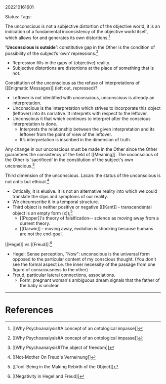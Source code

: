 202210161601

Status: 
Tags: 

The unconscious is not a subjective distortion of the objective world, it is an indication of a fundamental inconsistency of the objective world itself, which allows for and generates its own distortions.[^1]

**‘Unconscious is outside’**: constitutive gap in the Other is the condition of possibility of the subject’s ‘own’ repressions.[^1]
- Repression fills in the gaps of (objective) reality.
- Subjective distortions are distortions at the place of something that is not.

Constitution of the unconscious as the refuse of interpretations of [[Enigmatic Messages]] (left out, repressed)?
* Leftover is not identified with unconscious, unconscious is already an interpretation.
* Unconscious is the interpretation which strives to incorporate this object (leftover) into its narrative. It interprets with respect to the leftover.
* Unconscious it that which continues to interpret after the conscious interpretation is done.
	* Interprets the relationship between the given interpretation and its leftover from the point of view of the leftover.
	* It’s interpretation is inscribed in the dimension of truth.

Any change in our unconscious must be made in the Other since the Other guarantees the consistency of the field of [[Meaning]].
The unconscious of the Other is 'sacrificed' in the constitution of the subject's own unconscious.[^2]

Third dimension of the unconscious. Lacan: the status of the unconscious is not ontic but ethical.[^3]
- Ontically, it is elusive. It is not an alternative reality into which we could translate the slips and symptoms of our reality.
- We circumscribe it in a temporal structure.
- Third object is neither positive or negative ([[Kant]] - transcendental object is an empty form (x));[^5]
	- [[Popper]]'s theory of falsification-- science as moving away from a current theory.
	- [[Darwin]] - moving away, evolution is shocking because humans are not the end-goal.

[[Hegel]] vs [[Freud]]:[^4]
- Hegel: Sense perception, "Now": unconscious is the universal form opposed to the particular content of my conscious thought. (You don't see the formal aspect i.e. the inner necessity of the passage from one figure of consciousness to the other)
- Freud, particular lateral connections, associations.
	- Form: pregnant woman's ambiguous dream signals that the father of the baby is unclear.

---
# References

[^1]: [[Why Psychoanalysis#A concept of an ontological impasse]]
[^2]: [[Why Psychoanalysis#The object of freedom]]
[^3]: [[Not-Mother On Freud's Verneinung]]
[^4]: [[Negativity in Hegel and Freud]]
[^5]: [[Tool-Being in the Making Rebirth of the Object]]